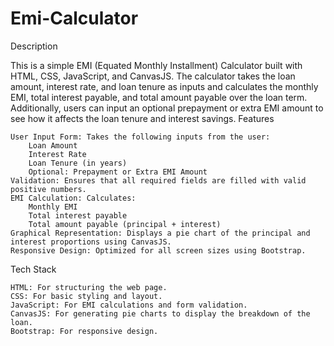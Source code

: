 # Emi-Calculator
Description

This is a simple EMI (Equated Monthly Installment) Calculator built with HTML, CSS, JavaScript, and CanvasJS. The calculator takes the loan amount, interest rate, and loan tenure as inputs and calculates the monthly EMI, total interest payable, and total amount payable over the loan term. Additionally, users can input an optional prepayment or extra EMI amount to see how it affects the loan tenure and interest savings.
Features

    User Input Form: Takes the following inputs from the user:
        Loan Amount
        Interest Rate
        Loan Tenure (in years)
        Optional: Prepayment or Extra EMI Amount
    Validation: Ensures that all required fields are filled with valid positive numbers.
    EMI Calculation: Calculates:
        Monthly EMI
        Total interest payable
        Total amount payable (principal + interest)
    Graphical Representation: Displays a pie chart of the principal and interest proportions using CanvasJS.
    Responsive Design: Optimized for all screen sizes using Bootstrap.

Tech Stack

    HTML: For structuring the web page.
    CSS: For basic styling and layout.
    JavaScript: For EMI calculations and form validation.
    CanvasJS: For generating pie charts to display the breakdown of the loan.
    Bootstrap: For responsive design.

